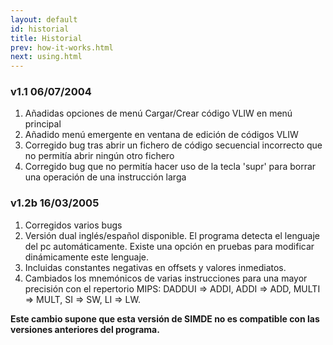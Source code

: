 ```yaml
---
layout: default
id: historial
title: Historial
prev: how-it-works.html
next: using.html
---
```


### v1.1 06/07/2004

1. Añadidas opciones de menú Cargar/Crear código VLIW en menú principal
2. Añadido menú emergente en ventana de edición de códigos VLIW
3. Corregido bug tras abrir un fichero de código secuencial incorrecto que no permitía abrir ningún otro fichero
4. Corregido bug que no permitía hacer uso de la tecla 'supr' para borrar una operación de una instrucción larga

### v1.2b 16/03/2005

1. Corregidos varios bugs
2. Versión dual inglés/español disponible. El programa detecta el lenguaje del pc automáticamente. Existe una opción en pruebas para modificar dinámicamente este lenguaje.
3. Incluidas constantes negativas en offsets y valores inmediatos.
4. Cambiados los mnemónicos de varias instrucciones para una mayor precisión con el repertorio MIPS: DADDUI => ADDI, ADDI => ADD, MULTI => MULT, SI => SW, LI => LW.

**Este cambio supone que esta versión de  SIMDE no es compatible con las versiones anteriores del programa.**
